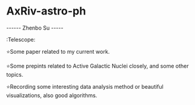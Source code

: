 # AxRiv-astro-ph

------ Zhenbo Su -----

:Telescope:

:star:Some paper related to my current work.

:star:Some prepints related to Active Galactic Nuclei closely, and some other topics. 

:star:Recording some interesting data analysis method or beautiful visualizations, also good algorithms.
